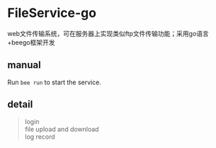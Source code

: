 # FileService-go
web文件传输系统，可在服务器上实现类似ftp文件传输功能；采用go语言+beego框架开发  
## manual
Run `bee run` to start the service.  

## detail
> login   
> file upload and download   
> log record   
